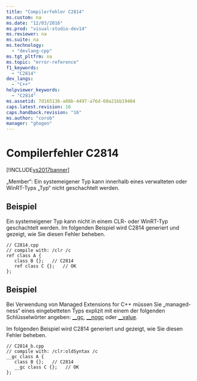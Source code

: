 ```yaml
---
title: "Compilerfehler C2814"
ms.custom: na
ms.date: "12/03/2016"
ms.prod: "visual-studio-dev14"
ms.reviewer: na
ms.suite: na
ms.technology: 
  - "devlang-cpp"
ms.tgt_pltfrm: na
ms.topic: "error-reference"
f1_keywords: 
  - "C2814"
dev_langs: 
  - "C++"
helpviewer_keywords: 
  - "C2814"
ms.assetid: 7d165136-a08b-4497-a76d-60a21bb19404
caps.latest.revision: 16
caps.handback.revision: "16"
ms.author: "corob"
manager: "ghogen"
---
```

# Compilerfehler C2814
[!INCLUDE[vs2017banner](../../assembler/inline/includes/vs2017banner.md)]

„Member“: Ein systemeigener Typ kann innerhalb eines verwalteten oder WinRT\-Typs „Typ“ nicht geschachtelt werden.  
  
## Beispiel  
 Ein systemeigener Typ kann nicht in einem CLR\- oder WinRT\-Typ geschachtelt werden.  Im folgenden Beispiel wird C2814 generiert und gezeigt, wie Sie diesen Fehler beheben.  
  
```  
// C2814.cpp  
// compile with: /clr /c  
ref class A {  
   class B {};   // C2814  
   ref class C {};   // OK  
};  
```  
  
## Beispiel  
 Bei Verwendung von Managed Extensions for C\+\+ müssen Sie „managed\-ness“ eines eingebetteten Typs explizit mit einem der folgenden Schlüsselwörter angeben: [\_\_gc](../../misc/gc.md), [\_\_nogc](../../misc/nogc.md) oder [\_\_value](../../misc/value.md).  
  
 Im folgenden Beispiel wird C2814 generiert und gezeigt, wie Sie diesen Fehler beheben.  
  
```  
// C2814_b.cpp  
// compile with: /clr:oldSyntax /c  
__gc class A {  
   class B {};   // C2814  
   __gc class C {};   // OK  
};  
```
